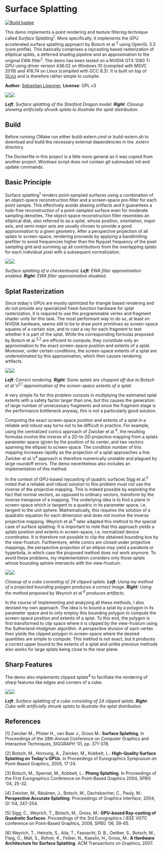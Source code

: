 # Surface Splatting
[![Build badge](https://github.com/sebastianlipponer/surface_splatting/actions/workflows/build.yml/badge.svg)](https://github.com/sebastianlipponer/surface_splatting/actions?workflow=build)

This demo implements a point rendering and texture filtering technique called *Surface Splatting*<sup>1</sup>. More specifically, it implements the GPU accelerated surface splatting approach by Botsch et al.<sup>2</sup> using OpenGL 3.3 (core profile). This basically comprises a raycasting based rasterization of elliptical splats, a deferred shading pipeline and an approximation to the original EWA filter<sup>1</sup>. The demo has been tested on a NVIDIA GTX 1080 Ti GPU using driver version 436.02 on Windows 10 (compiled with MSVC 2019) and 418.74 on Linux (compiled with GCC 8.3). It is built on top of [GLviz](https://github.com/sebastianlipponer/glviz) and is therefore rather simple to compile.

**Author**: [Sebastian Lipponer](http://sebastianlipponer.de), **License**: GPL v3

[![](http://sebastianlipponer.github.io/surface_splatting/dragon_thumbnail.png)](http://sebastianlipponer.github.io/surface_splatting/dragon.png)[![](http://sebastianlipponer.github.io/surface_splatting/dragon_splats_tail_thumbnail.png)](http://sebastianlipponer.github.io/surface_splatting/dragon_splats_tail.png)

_**Left**: Surface splatting of the Stanford Dragon model. **Right**: Closeup showing artificially shrunk splats to illustrate the splat distribution._

## Build

Before running CMake run either build-extern.cmd or build-extern.sh to download and build the necessary external dependencies in the .extern directory.

The Dockerfile in this project is a little more general as it was copied from another project. Windows script does not contain git submodule init and update commands.

## Basic Principle

Surface splatting<sup>1</sup> renders point-sampled surfaces using a combination of an object-space reconstruction filter and a screen-space pre-filter for each point sample. This effectively avoids aliasing artifacts and it guarantees a hole-free reconstruction of a point-sampled surface even for moderate sampling densities. The object-space reconstruction filter resembles an elliptical disk, also referred to as a *splat*, whose position, orientation, major axis, and semi-major axis are usually chosen to provide a good approximation to a given geometry. After a perspective projection of all splats to screen-space, rendering proceeds by applying a bandlimiting prefilter to avoid frequencies higher than the Nyquist frequency of the pixel sampling grid and summing up all contributions from the overlapping splats for each individual pixel with a subsequent normalization.

[![](http://sebastianlipponer.github.io/surface_splatting/checkerboard_ewa_filter_thumbnail.png)](http://sebastianlipponer.github.io/surface_splatting/checkerboard_ewa_filter.png)[![](http://sebastianlipponer.github.io/surface_splatting/checkerboard_thumbnail.png)](http://sebastianlipponer.github.io/surface_splatting/checkerboard.png)

_Surface splatting of a checkerboard. **Left**: EWA filter approximation enabled. **Right**: EWA filter approximation disabled._

## Splat Rasterization

Since today's GPUs are mostly optimized for triangle based rendering and do not provide any specialized fixed-function hardware for splat rasterization, it is required to use the programmable vertex and fragment shader units for this task. The most performant way to do so, at least on NVIDIA hardware, seems still to be to draw point primitives as screen-space squares of a certain size, and to cast a ray for each fragment to test whether it is part of the splat. While the corresponding formulas proposed by Botsch et al.<sup>3,2</sup> are efficient to compute, they constitute only an approximation to the exact screen-space position and extents of a splat. Moreover, under certain conditions, the screen-space extents of a splat are underestimated by this approximation, which then causes rendering artifacts.

[![](http://sebastianlipponer.github.io/surface_splatting/plane_splats_pch_thumbnail.png)](http://sebastianlipponer.github.io/surface_splatting/plane_splats_pch.png)[![](http://sebastianlipponer.github.io/surface_splatting/plane_splats_bhzk05_thumbnail.png)](http://sebastianlipponer.github.io/surface_splatting/plane_splats_bhzk05.png)

_**Left**: Correct rendering. **Right**: Some splats are chopped off due to Botsch et al.'s<sup>2,1</sup> approximation of the screen-space extents of a splat._

A very simple fix for this problem consists in multiplying the estimated splat extents with a safety factor larger than one, but this causes the generation of large number of unnecessary fragments and since the fragment stage is the performance bottleneck anyway, this is not a particularly good solution.

Computing the exact screen-space position and extents of a splat in a reliable and robust way turns out to be difficult in practice. For example, using the centralized conics approach of Zwicker et al.<sup>4</sup>, the resulting formulas involve the inverse of a 2D-to-2D projective mapping from a splats parameter space (given by the position of its center, and two vectors spanning the ellipse) to screen-space. The condition number of this mapping increases rapidly as the projection of a splat approaches a line. Zwicker et al.'s<sup>4</sup> approach is therefore numerically unstable and plagued by large roundoff errors. The demo nevertheless also includes an implementation of this method.

In the context of GPU-based raycasting of quadric surfaces Sigg et al.<sup>5</sup> noted that a reliable and robust solution to this problem must not use the inverse of the projective mapping. This is indeed possible by exploiting the fact that normal vectors, as opposed to ordinary vectors, transform by the inverse transpose of a mapping. The underlying idea is to find a plane in screen-space which is tangent to a quadric in its parameter space, i.e. tangent to the unit sphere. Mathematically, this requires the solution of a quadratic equation for each dimension and does not involve the inverse projective mapping. Weyrich et al.<sup>6</sup> later adapted this method to the special case of surface splatting. It is important to note that this approach yields a splats position and extents in screen-space, i.e. normalized device coordinates. It is therefore not possible to clip the obtained bounding box by the view-frustum. Furthermore, while conics are closed under projective mappings, the perspective projection of an ellipse may yield a parabola or hyperbola, in which case the proposed method does not work anymore. To avoid these problems, my implementation considers only those splats whose bounding sphere intersects with the view-frustum.

[![](http://sebastianlipponer.github.io/surface_splatting/cube_closeup_pbp_thumbnail.png)](http://sebastianlipponer.github.io/surface_splatting/cube_closeup_pbp.png)[![](http://sebastianlipponer.github.io/surface_splatting/cube_closeup_whaf07_thumbnail.png)](http://sebastianlipponer.github.io/surface_splatting/cube_closeup_whaf07.png)

_Closeup of a cube consisting of 24 clipped splats. **Left**: Using my method of a projected bounding polygon produces a correct image. **Right**: Using the method proposed by Weyrich et al.<sup>6</sup> produces artifacts._

In the course of implementing and analyzing all these methods, I also devised my own approach. The idea is to bound a splat by a polygon in its parameter space and to only employ this bounding polygon to compute the screen-space position and extents of a splat. To this end, the polygon is first transformed to clip space where it is clipped by the view-frustum using the Sutherland-Hodgman algorithm. A perspective division of each vertex then yields the clipped polygon in screen-space where the desired quantities are simple to compute. This method is not exact, but it produces a correct upper bound to the extents of a splat and unlike previous methods also works for large splats being close to the near plane.

## Sharp Features

The demo also implements clipped splats<sup>4</sup> to facilitate the rendering of sharp features like edges and corners of a cube.

[![](http://sebastianlipponer.github.io/surface_splatting/cube_thumbnail.png)](http://sebastianlipponer.github.io/surface_splatting/cube.png)[![](http://sebastianlipponer.github.io/surface_splatting/cube_splats_thumbnail.png)](http://sebastianlipponer.github.io/surface_splatting/cube_splats.png)

_**Left**: Surface splatting of a cube consisting of 24 clipped splats. **Right**: Cube with artificially shrunk splats to illustrate the splat distribution._


## References

[1] Zwicker M., Pfister H., van Baar J., Gross M.: **Surface Splatting**. In Proceedings of the 28th Annual Conference on Computer Graphics and Interactive Techniques, SIGGRAPH '01, pp. 371-378.

[2] Botsch, M., Hornung, A., Zwicker, M., Kobbelt, L.: **High-Quality Surface Splatting on Today's GPUs**. In Proceedings of Eurographics Symposium on Point-Based Graphics, 2005, 17-24.

[3] Botsch, M., Spernat, M., Kobbelt, L.: **Phong Splatting**. In Proceedings of the First Eurographics Conference on Point-Based Graphics 2004, SPBG '04, 25-32.

[4] Zwicker, M., Räsänen, J., Botsch, M., Dachsbacher, C., Pauly, M.: **Perspective Accurate Splatting**. Proceedings of Graphics Interface, 2004, GI '04, 247-254.

[5] Sigg, C., Weyrich, T., Botsch, M., Gross, M.: **GPU-based Ray-casting of Quadratic Surfaces**. Proceedings of the 3rd Eurographics / IEEE VGTC conference on Point-Based Graphics, 2006, SPBG '06, 59-65.

[6] Weyrich, T., Heinzle, S., Aila, T., Fasnacht, D. B., Oetiker, S., Botsch, M., Flaig, C., Mall, S., Rohrer, K., Felber, N., Kaeslin, H., Gross, M.: **A Hardware Architecture for Surface Splatting**. ACM Transactions on Graphics, 2007.
